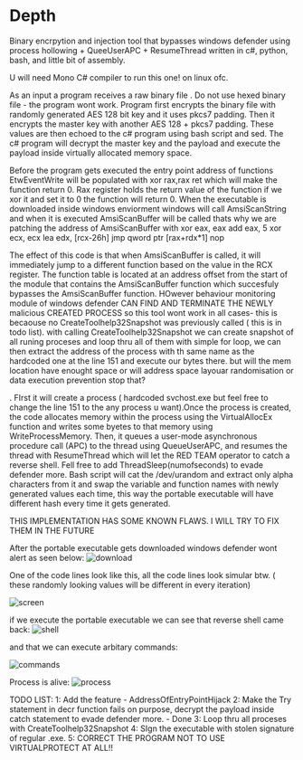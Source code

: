 # Depth
Binary encrpytion and injection tool that bypasses windows defender using process hollowing + QueeUserAPC + ResumeThread written in c#, python, bash, and little bit of assembly.

U will need Mono C# compiler to run this one! on linux ofc.

As an input a program receives a raw binary file . Do not use hexed binary file - the program wont work. 
Program first encrypts the binary file with randomly generated AES 128 bit key and it uses pkcs7 padding. Then it encrypts the master key with another AES 128 + pkcs7 padding. These values are then echoed to the c# program using bash script and sed. The c# program will decrypt the master key and the payload and execute the payload inside virtually allocated memory space.

Before the program gets executed the entry point address of functions EtwEventWrite will be populated with xor rax,rax ret which will make the function return 0. Rax register holds the return value of the function if we xor it  and set it to 0 the function will return 0.
When the executable is downloaded inside windows enviorment windows will call AmsiScanString and when it is executed AmsiScanBuffer will be called thats why we are patching  the address of AmsiScanBuffer with 
xor eax, eax
add eax, 5
xor ecx, ecx
lea edx, [rcx-26h]
jmp qword ptr [rax+rdx*1]
nop

The effect of this code is that when AmsiScanBuffer is called, it will immediately jump to a different function based on the value in the RCX register. The function table is located at an address offset from the start of the module that contains the AmsiScanBuffer function which succesfuly bypasses the AmsiScanBuffer function. HOwever behaviour monitoring module of windows defender CAN FIND AND TERMINATE THE NEWLY malicious CREATED PROCESS so this tool wont work in all  cases- this is becaouse no CreateToolhelp32Snapshot was previously called ( this is in todo list). 
with calling CreateToolhelp32Snapshot we can create snapshot of all runing proceses and loop thru all of them with simple for loop, we can then extract the address of the process with th same name as the hardcoded one at the line 151 and execute our bytes there. but will the mem location have enought space or will address space layouar randomisation or data execution prevention stop that?

. FIrst it will create a process ( hardcoded svchost.exe but feel free to change the line 151 to the any process u want).Once the process is created, the code allocates memory within the process using the VirtualAllocEx function and writes some byetes to that memory using WriteProcessMemory. Then, it queues a user-mode asynchronous procedure call (APC) to the thread using QueueUserAPC, and resumes the thread with ResumeThread which will let the RED TEAM operator to catch a reverse shell. Fell free to add ThreadSleep(numofseconds) to evade defender more. 
Bash script will cat the /dev/urandom and extract only alpha characters from it and swap the variable and function names with newly generated values each time, this way the portable executable will have different hash every time it gets generated. 



THIS IMPLEMENTATION HAS SOME KNOWN FLAWS. I WILL TRY TO FIX THEM IN THE FUTURE


After the portable executable gets downloaded windows defender wont alert as seen below:
![download](https://user-images.githubusercontent.com/95345669/229934339-daa7e4bf-7821-4cd1-b09c-53af07f33604.png)


One of the code lines look like this, all the code lines look simular btw. ( these randomly looking values will be different in every iteration)


![screen](https://user-images.githubusercontent.com/95345669/230502957-8a61f3df-d199-4099-af3c-722a4d1c1f05.png)



if we  execute the portable executable we can see that reverse shell came back:
![shell](https://user-images.githubusercontent.com/95345669/229934578-3e21c0bc-8591-4dc6-8b44-859fd57655d5.png)

and that we can execute arbitary commands: 

![commands](https://user-images.githubusercontent.com/95345669/229934750-fa1b2d0d-0c80-40b3-b9df-1e0fa4172df3.png)

Process is alive:
![process](https://user-images.githubusercontent.com/95345669/229935192-fd4ccd5b-a7cd-4c6b-b9a8-8d83d269947b.png)




TODO LIST: 
1: Add the feature - AddressOfEntryPointHijack 
2: Make the Try statement in decr function fails on purpose, decrypt the payload inside catch statement to evade defender more. - Done
3: Loop thru all proceses with CreateToolhelp32Snapshot
4: SIgn the executable with stolen signature of regular .exe.
5: CORRECT THE PROGRAM NOT TO USE VIRTUALPROTECT AT ALL!!
